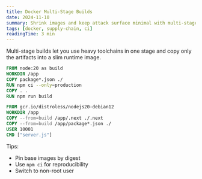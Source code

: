 ```yaml
---
title: Docker Multi-Stage Builds
date: 2024-11-10
summary: Shrink images and keep attack surface minimal with multi-stage builds.
tags: [docker, supply-chain, ci]
readingTime: 3 min
---
```


Multi-stage builds let you use heavy toolchains in one stage and copy only the artifacts into a slim runtime image.

```Dockerfile
FROM node:20 as build
WORKDIR /app
COPY package*.json ./
RUN npm ci --only=production
COPY . .
RUN npm run build

FROM gcr.io/distroless/nodejs20-debian12
WORKDIR /app
COPY --from=build /app/.next ./.next
COPY --from=build /app/package*.json ./
USER 10001
CMD ["server.js"]
```

Tips:

- Pin base images by digest
- Use `npm ci` for reproducibility
- Switch to non-root user


